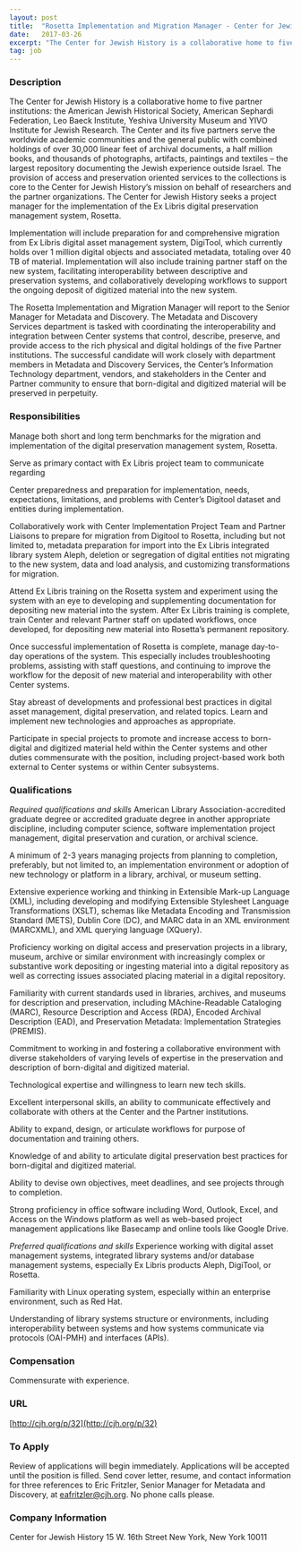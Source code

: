 ```yaml
---
layout: post
title:  "Rosetta Implementation and Migration Manager - Center for Jewish History"
date:   2017-03-26
excerpt: "The Center for Jewish History is a collaborative home to five partner institutions: the American Jewish Historical Society, American Sephardi Federation, Leo Baeck Institute, Yeshiva University Museum and YIVO Institute for Jewish Research. The Center and its five partners serve the worldwide academic communities and the general public with combined..."
tag: job
---
```


### Description   

The Center for Jewish History is a collaborative home to five partner institutions: the American Jewish Historical Society, American Sephardi Federation, Leo Baeck Institute, Yeshiva University Museum and YIVO Institute for Jewish Research. The Center and its five partners serve the worldwide academic communities and the general public with combined holdings of over 30,000 linear feet of archival documents, a half million books, and thousands of photographs, artifacts, paintings and textiles – the largest repository documenting the Jewish experience outside Israel.  The provision of access and preservation oriented services to the collections is core to the Center for Jewish History’s mission on behalf of researchers and the partner organizations.
The Center for Jewish History seeks a project manager for the implementation of the Ex Libris digital preservation management system, Rosetta.

Implementation will include preparation for and comprehensive migration from Ex Libris digital asset management system, DigiTool, which currently holds over 1 million digital objects and associated metadata, totaling over 40 TB of material. Implementation will also include training partner staff on the new system, facilitating interoperability between descriptive and preservation systems, and collaboratively developing workflows to support the ongoing deposit of digitized material into the new system.

The Rosetta Implementation and Migration Manager will report to the Senior Manager for Metadata and Discovery. The Metadata and Discovery Services department is tasked with coordinating the interoperability and integration between Center systems that control, describe, preserve, and provide access to the rich physical and digital holdings of the five Partner institutions. The successful candidate will work closely with department members in Metadata and Discovery Services, the Center’s Information Technology department, vendors, and stakeholders in the Center and Partner community to ensure that born-digital and digitized material will be preserved in perpetuity.


### Responsibilities   

Manage both short and long term benchmarks for the migration and implementation of the digital preservation management system, Rosetta.

Serve as primary contact with Ex Libris project team to communicate regarding 

Center preparedness and preparation for implementation, needs, expectations, limitations, and problems with Center’s Digitool dataset and entities during implementation.

Collaboratively work with Center Implementation Project Team and Partner 
Liaisons to prepare for migration from Digitool to Rosetta, including but not limited to, metadata preparation for import into the Ex Libris integrated library system Aleph, deletion or segregation of digital entities not migrating to the new system, data and load analysis, and customizing transformations for migration.

Attend Ex Libris training on the Rosetta system and experiment using the system with an eye to developing and supplementing documentation for depositing new material into the system. After Ex Libris training is complete, train Center and relevant Partner staff on updated workflows, once developed, for depositing new material into Rosetta’s permanent repository.

Once successful implementation of Rosetta is complete, manage day-to-day operations of the system. This especially includes troubleshooting problems, assisting with staff questions, and continuing to improve the workflow for the deposit of new material and interoperability with other Center systems.

Stay abreast of developments and professional best practices in digital asset management, digital preservation, and related topics. Learn and implement new technologies and approaches as appropriate.

Participate in special projects to promote and increase access to born-digital and digitized material held within the Center systems and other duties commensurate with the position, including project-based work both external to Center systems or within Center subsystems.


### Qualifications   

*Required qualifications and skills*
American Library Association-accredited graduate degree or accredited graduate degree in another appropriate discipline, including computer science, software implementation project management, digital preservation and curation, or archival science. 

A minimum of 2-3 years managing projects from planning to completion, preferably, but not limited to, an implementation environment or adoption of new technology or platform in a library, archival, or museum setting.

Extensive experience working and thinking in Extensible Mark-up Language (XML), including developing and modifying Extensible Stylesheet Language Transformations (XSLT), schemas like Metadata Encoding and Transmission Standard (METS), Dublin Core (DC), and MARC data in an XML environment (MARCXML), and XML querying language (XQuery).

Proficiency working on digital access and preservation projects in a library, museum, archive or similar environment with increasingly complex or substantive work depositing or ingesting material into a digital repository as well as correcting issues associated placing material in a digital repository. 

Familiarity with current standards used in libraries, archives, and museums for description and preservation, including MAchine-Readable Cataloging (MARC), Resource Description and Access (RDA), Encoded Archival Description (EAD), and Preservation Metadata: Implementation Strategies (PREMIS).

Commitment to working in and fostering a collaborative environment with diverse stakeholders of varying levels of expertise in the preservation and description of born-digital and digitized material.

Technological expertise and willingness to learn new tech skills.

Excellent interpersonal skills, an ability to communicate effectively and collaborate with others at the Center and the Partner institutions.

Ability to expand, design, or articulate workflows for purpose of documentation and training others.

Knowledge of and ability to articulate digital preservation best practices for born-digital and digitized material.

Ability to devise own objectives, meet deadlines, and see projects through to completion.

Strong proficiency in office software including Word, Outlook, Excel, and Access on the Windows platform as well as web-based project management applications like Basecamp and online tools like Google Drive.

*Preferred qualifications and skills*
Experience working with digital asset management systems, integrated library systems and/or database management systems, especially Ex Libris products Aleph, DigiTool, or Rosetta.

Familiarity with Linux operating system, especially within an enterprise environment, such as Red Hat. 

Understanding of library systems structure or environments, including interoperability between systems and how systems communicate via protocols (OAI-PMH) and interfaces (APIs). 


### Compensation   

Commensurate with experience.




### URL   

[http://cjh.org/p/32](http://cjh.org/p/32)

### To Apply   

Review of applications will begin immediately.  Applications will be accepted until the position is filled.  Send cover letter, resume, and contact information for three references to Eric Fritzler, Senior Manager for Metadata and Discovery, at eafritzler@cjh.org.  No phone calls please.


### Company Information   

Center for Jewish History
15 W. 16th Street
New York, New York  10011



